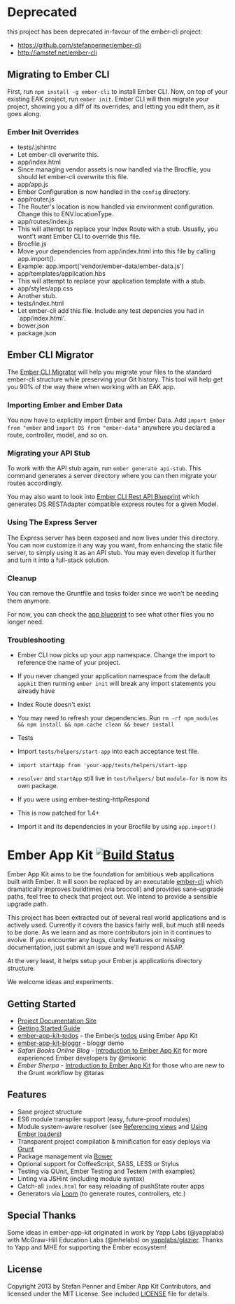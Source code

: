 # Deprecated

this project has been deprecated in-favour of the ember-cli project:

* https://github.com/stefanpenner/ember-cli
* http://iamstef.net/ember-cli


## Migrating to Ember CLI

First, run `npm install -g ember-cli` to install Ember CLI.
Now, on top of your existing EAK project, run `ember init`. Ember CLI
will then migrate your project, showing you a diff of its overrides,
and letting you edit them, as it goes along.

### Ember Init Overrides

* tests/.jshintrc
* Let ember-cli overwrite this.
* app/index.html
* Since managing vendor assets is now handled via the Brocfile, you should let ember-cli overwrite this file.
* app/app.js
* Ember Configuration is now handled in the `config` directory.
* app/router.js
* The Router's location is now handled via environment configuration.
Change this to ENV.locationType.
* app/routes/index.js
* This will attempt to replace your Index Route with a stub. Usually,
you wont't want Ember CLI to override this file.
* Brocfile.js
* Move your dependencies from app/index.html into this file by calling
app.import().
* Example: app.import('vendor/ember-data/ember-data.js')
* app/templates/application.hbs
* This will attempt to replace your application template with a stub.
* app/styles/app.css
* Another stub.
* tests/index.html
* Let ember-cli add this file. Include any test depencies you had in `app/index.html'.
* bower.json
* package.json


## Ember CLI Migrator

The [Ember CLI Migrator](https://github.com/fivetanley/ember-cli-migrator) will help you migrate your files to the standard ember-cli structure while preserving your Git history. This tool will help get you 90% of the way there when working with an EAK app.

### Importing Ember and Ember Data

You now have to explicitly import Ember and Ember Data. Add `import Ember from "ember` and
`import DS from "ember-data"` anywhere you declared a route, controller, model, and so on.

### Migrating your API Stub

To work with the API stub again, run `ember generate api-stub`.
This command generates a server directory where you can then migrate your routes accordingly.

You may also want to look into [Ember CLI Rest API Blueprint](https://github.com/manuelmitasch/ember-cli-rest-api-blueprint)
which generates DS.RESTAdapter compatible express routes for a given Model.

### Using The Express Server

The Express server has been exposed and now lives under this directory.
You can now customize it any way you want, from enhancing the static file server,
to simply using it as an API stub. You may even develop it further and turn it into a full-stack solution.

### Cleanup

You can remove the Gruntfile and tasks folder since we won't be needing them anymore.

For now, you can check the [app blueprint](https://github.com/stefanpenner/ember-cli/tree/master/blueprints/app/files)
to see what other files you no longer need.

### Troubleshooting

* Ember CLI now picks up your app namespace. Change the import to
reference the name of your project.
* If you never changed your application namespace from the default
`appkit` then running `ember init` will break any import statements
you already have

* Index Route doesn't exist
* You may need to refresh your dependencies. Run `rm -rf npm_modules && npm install && npm
cache clean && bower install`

* Tests
* Import `tests/helpers/start-app` into each acceptance test file.
* `import startApp from 'your-app/tests/helpers/start-app`
* `resolver` and `startApp` still live in `test/helpers/` but
`module-for` is now its own package.
* If you were using ember-testing-httpRespond
* This is now patched for 1.4+
* Import it and its dependencies in your Brocfile by using
`app.import()`






# Ember App Kit [![Build Status](https://travis-ci.org/stefanpenner/ember-app-kit.png?branch=master)](https://travis-ci.org/stefanpenner/ember-app-kit)

Ember App Kit aims to be the foundation for ambitious web applications built with Ember. It will soon be replaced by an executable [ember-cli](https://github.com/stefanpenner/ember-cli) which dramatically improves buildtimes (via broccoli) and provides sane-upgrade paths, feel free to check that project out. We intend to provide a sensible upgrade path.

This project has been extracted out of several real world applications and is actively used. Currently it covers the basics fairly well, but much still needs to be done. As we learn and as more contributors join in it continues to evolve. If you encounter any bugs, clunky features or missing documentation, just submit an issue and we'll respond ASAP.

At the very least, it helps setup your Ember.js applications directory structure.

We welcome ideas and experiments.

## Getting Started

* [Project Documentation Site](http://stefanpenner.github.io/ember-app-kit/)
* [Getting Started Guide](http://stefanpenner.github.io/ember-app-kit/guides/getting-started.html)
* [ember-app-kit-todos](https://github.com/stefanpenner/ember-app-kit-todos) - the Emberjs [todos](http://emberjs.com/guides/getting-started/) using Ember App Kit
* [ember-app-kit-bloggr](https://github.com/pixelhandler/ember-app-kit-example-with-bloggr-client) - bloggr demo
* *Safari Books Online Blog* - [Introduction to Ember App Kit](http://blog.safaribooksonline.com/2013/09/18/ember-app-kit/) for more experienced Ember developers by @mixonic
* *Ember Sherpa* - [Introduction to Ember App Kit](http://embersherpa.com/articles/introduction-to-ember-app-kit/) for those who are new to the Grunt workflow by @taras


## Features

- Sane project structure
- ES6 module transpiler support (easy, future-proof modules)
- Module system-aware resolver (see [Referencing views](https://github.com/stefanpenner/ember-app-kit/wiki/Referencing-Views) and [Using Ember loaders](https://github.com/stefanpenner/ember-app-kit/wiki/Using-Ember-loaders))
- Transparent project compilation & minification for easy deploys via [Grunt](http://gruntjs.com/)
- Package management via [Bower](https://github.com/bower/bower)
- Optional support for CoffeeScript, SASS, LESS or Stylus
- Testing via QUnit, Ember Testing and Testem (with examples)
- Linting via JSHint (including module syntax)
- Catch-all `index.html` for easy reloading of pushState router apps
- Generators via [Loom](https://github.com/cavneb/loom-generators-ember-appkit) (to generate routes, controllers, etc.)



## Special Thanks

Some ideas in ember-app-kit originated in work by Yapp Labs (@yapplabs) with McGraw-Hill Education Labs (@mhelabs) on [yapplabs/glazier](https://github.com/yapplabs/glazier). Thanks to Yapp and MHE for supporting the Ember ecosystem!

## License

Copyright 2013 by Stefan Penner and Ember App Kit Contributors, and licensed under the MIT License. See included
[LICENSE](/stefanpenner/ember-app-kit/blob/master/LICENSE) file for details.
